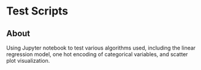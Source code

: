 # Test Scripts

## About
Using Jupyter notebook to test various algorithms used, including the linear regression model, one hot encoding of categorical variables, and scatter plot visualization.

